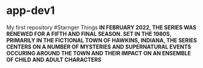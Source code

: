 # app-dev1
My first repository
#Starnger Things
**IN FEBRUARY 2022, THE SERIES WAS RENEWED FOR A FIFTH AND FINAL SEASON. SET IN THE 1980S, PRIMARILY IN THE FICTIONAL TOWN OF HAWKINS, INDIANA, THE SERIES CENTERS ON A NUMBER OF MYSTERIES AND SUPERNATURAL EVENTS OCCURING AROUND THE TOWN AND THEIR IMPACT ON AN ENSEMBLE OF CHILD AND ADULT CHARACTERS**

